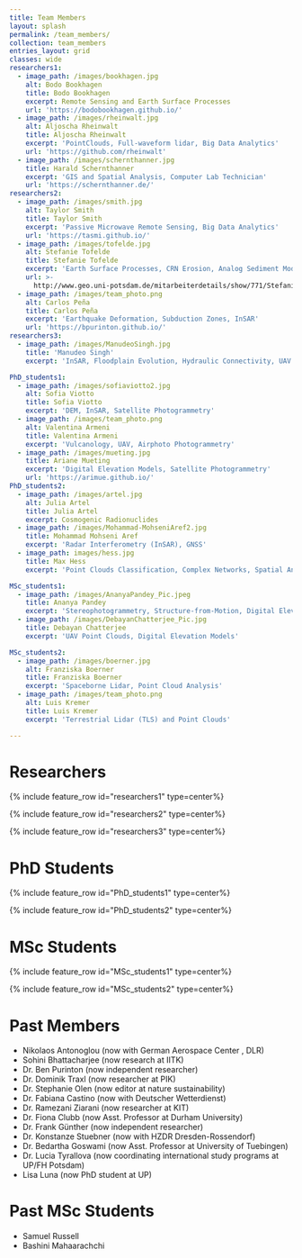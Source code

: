 ```yaml
---
title: Team Members
layout: splash
permalink: /team_members/
collection: team_members
entries_layout: grid
classes: wide
researchers1:
  - image_path: /images/bookhagen.jpg
    alt: Bodo Bookhagen
    title: Bodo Bookhagen
    excerpt: Remote Sensing and Earth Surface Processes
    url: 'https://bodobookhagen.github.io/'
  - image_path: /images/rheinwalt.jpg
    alt: Aljoscha Rheinwalt
    title: Aljoscha Rheinwalt
    excerpt: 'PointClouds, Full-waveform lidar, Big Data Analytics'
    url: 'https://github.com/rheinwalt'
  - image_path: /images/schernthanner.jpg
    title: Harald Schernthanner
    excerpt: 'GIS and Spatial Analysis, Computer Lab Technician'
    url: 'https://schernthanner.de/'
researchers2:
  - image_path: /images/smith.jpg
    alt: Taylor Smith
    title: Taylor Smith
    excerpt: 'Passive Microwave Remote Sensing, Big Data Analytics'
    url: 'https://tasmi.github.io/'
  - image_path: /images/tofelde.jpg
    alt: Stefanie Tofelde
    title: Stefanie Tofelde
    excerpt: 'Earth Surface Processes, CRN Erosion, Analog Sediment Modeling'
    url: >-
      http://www.geo.uni-potsdam.de/mitarbeiterdetails/show/771/Stefanie_Tofelde.html
  - image_path: /images/team_photo.png
    alt: Carlos Peña
    title: Carlos Peña
    excerpt: 'Earthquake Deformation, Subduction Zones, InSAR'
    url: 'https://bpurinton.github.io/'
researchers3:
  - image_path: /images/ManudeoSingh.jpg
    title: 'Manudeo Singh'
    excerpt: 'InSAR, Floodplain Evolution, Hydraulic Connectivity, UAV'

PhD_students1:
  - image_path: /images/sofiaviotto2.jpg
    alt: Sofia Viotto
    title: Sofia Viotto
    excerpt: 'DEM, InSAR, Satellite Photogrammetry'
  - image_path: /images/team_photo.png
    alt: Valentina Armeni
    title: Valentina Armeni
    excerpt: 'Vulcanology, UAV, Airphoto Photogrammetry'
  - image_path: /images/mueting.jpg
    title: Ariane Mueting
    excerpt: 'Digital Elevation Models, Satellite Photogrammetry'
    url: 'https://arimue.github.io/'
PhD_students2:
  - image_path: /images/artel.jpg
    alt: Julia Artel
    title: Julia Artel
    excerpt: Cosmogenic Radionuclides
  - image_path: /images/Mohammad-MohseniAref2.jpg
    title: Mohammad Mohseni Aref
    excerpt: 'Radar Interferometry (InSAR), GNSS'
  - image_path: images/hess.jpg
    title: Max Hess
    excerpt: 'Point Clouds Classification, Complex Networks, Spatial Analysis'

MSc_students1:
  - image_path: /images/AnanyaPandey_Pic.jpeg
    title: Ananya Pandey
    excerpt: 'Stereophotogrammetry, Structure-from-Motion, Digital Elevation Models'
  - image_path: /images/DebayanChatterjee_Pic.jpg
    title: Debayan Chatterjee
    excerpt: 'UAV Point Clouds, Digital Elevation Models'

MSc_students2:
  - image_path: /images/boerner.jpg
    alt: Franziska Boerner
    title: Franziska Boerner
    excerpt: 'Spaceborne Lidar, Point Cloud Analysis'
  - image_path: /images/team_photo.png
    alt: Luis Kremer
    title: Luis Kremer
    excerpt: 'Terrestrial Lidar (TLS) and Point Clouds'

---
```


# Researchers

{% include feature_row id="researchers1" type=center%}

{% include feature_row id="researchers2" type=center%}

{% include feature_row id="researchers3" type=center%}

# PhD Students

{% include feature_row id="PhD_students1" type=center%}

{% include feature_row id="PhD_students2" type=center%}

# MSc Students

{% include feature_row id="MSc_students1" type=center%}

{% include feature_row id="MSc_students2" type=center%}


# Past Members
- Nikolaos  Antonoglou (now with German Aerospace Center , DLR)
- Sohini Bhattacharjee (now research at IITK)
- Dr. Ben Purinton (now independent researcher)
- Dr. Dominik Traxl (now researcher at PIK)
- Dr. Stephanie Olen (now editor at nature sustainability)
- Dr. Fabiana Castino (now with Deutscher Wetterdienst)
- Dr. Ramezani Ziarani (now researcher at KIT)
- Dr. Fiona Clubb (now Asst. Professor at Durham University)
- Dr. Frank Günther (now independent researcher)
- Dr. Konstanze Stuebner (now with HZDR Dresden-Rossendorf)
- Dr. Bedartha Goswami (now Asst. Professor at University of Tuebingen)
- Dr. Lucia Tyrallova (now coordinating international study programs at UP/FH Potsdam)
- Lisa Luna (now PhD student at UP)

# Past MSc Students
- Samuel Russell
- Bashini Mahaarachchi
